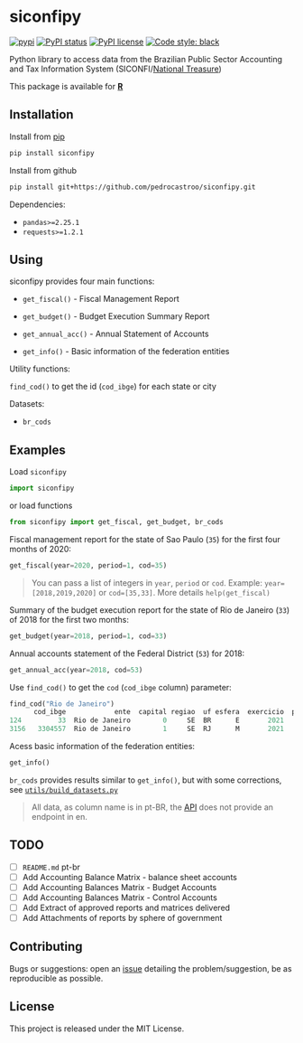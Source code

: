 # siconfipy

[![pypi](https://img.shields.io/pypi/v/siconfipy.svg)](https://pypi.python.org/pypi/siconfipy/)
[![PyPI status](https://img.shields.io/pypi/status/siconfipy.svg)](https://pypi.python.org/pypi/siconfipy/)
[![PyPI license](https://img.shields.io/pypi/l/siconfipy.svg)](https://pypi.python.org/pypi/siconfipy/)
[![Code style: black](https://img.shields.io/badge/code%20style-black-000000.svg)](https://github.com/psf/black)

Python library to access data from the Brazilian Public Sector Accounting and Tax Information System (SICONFI/[National Treasure](https://www.gov.br/tesouronacional/en?set_language=en))

This package is available for [**R**](https://github.com/pedrocastroo/siconfir)

## Installation

Install from [pip](https://pypi.org/project/siconfipy)

```bash
pip install siconfipy
```

Install from github

```bash
pip install git+https://github.com/pedrocastroo/siconfipy.git
```

Dependencies:

* `pandas>=2.25.1`
* `requests>=1.2.1`

## Using

siconfipy provides four main functions:

* `get_fiscal()` - Fiscal Management Report

* `get_budget()` - Budget Execution Summary Report
  
* `get_annual_acc()` - Annual Statement of Accounts

* `get_info()` - Basic information of the federation entities

Utility functions:

`find_cod()` to get the id (`cod_ibge`) for each state or city

Datasets:

* `br_cods`

## Examples

Load `siconfipy`

```python
import siconfipy
```

or load functions

```python
from siconfipy import get_fiscal, get_budget, br_cods
```

Fiscal management report for the state of Sao Paulo (`35`) for the first four months of 2020:

```python
get_fiscal(year=2020, period=1, cod=35)
```

> You can pass a list of integers in `year`, `period` or `cod`. Example: `year=[2018,2019,2020]` or `cod=[35,33]`. More details `help(get_fiscal)`

Summary of the budget execution report for the state of Rio de Janeiro (`33`) of 2018 for the first two months:

```python
get_budget(year=2018, period=1, cod=33)
```

Annual accounts statement of the Federal District (`53`) for 2018:

```python
get_annual_acc(year=2018, cod=53)
```

Use `find_cod()` to get the `cod` (`cod_ibge` column) parameter:

```python
find_cod("Rio de Janeiro")
      cod_ibge            ente  capital regiao  uf esfera  exercicio  populacao          cnpj
124         33  Rio de Janeiro        0     SE  BR      E       2021   17366189  4.249860e+13
3156   3304557  Rio de Janeiro        1     SE  RJ      M       2021    6747815  4.249873e+13
```

Acess basic information of the federation entities:

```python
get_info()
```

`br_cods` provides results similar to `get_info()`, but with some corrections, see [`utils/build_datasets.py`](utils/build_datasets.py)

> All data, as column name is in pt-BR, the [API](http://apidatalake.tesouro.gov.br/docs/siconfi/) does not provide an endpoint in en.

## TODO

- [ ] `README.md` pt-br
- [ ] Add Accounting Balance Matrix - balance sheet accounts
- [ ] Add Accounting Balances Matrix - Budget Accounts 
- [ ] Add Accounting Balances Matrix - Control Accounts
- [ ] Add Extract of approved reports and matrices delivered
- [ ] Add Attachments of reports by sphere of government 

## Contributing

Bugs or suggestions: open an [issue](https://github.com/pedrocastroo/siconfipy/issues) detailing the problem/suggestion, be as reproducible as possible.

## License

This project is released under the MIT License.
